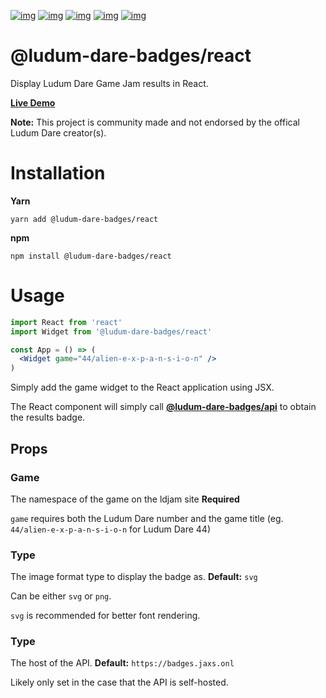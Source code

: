 [![img](https://github.com/woofers/ludum-dare-badges/workflows/build/badge.svg)](https://github.com/woofers/ludum-dare-badges/actions) [![img](https://img.shields.io/david/woofers/ludum-dare-badges)](https://www.npmjs.com/package/@ludum-dare-badges/react) [![img](https://img.shields.io/npm/v/@ludum-dare-badges/react.svg?color=success&label=npm%20package)](https://www.npmjs.com/package/@ludum-dare-badges/react) [![img](https://img.shields.io/npm/dt/@ludum-dare-badges/react.svg)](https://www.npmjs.com/package/@ludum-dare-badges/react) [![img](https://img.shields.io/npm/l/@ludum-dare-badges/react.svg)](https://github.com/woofers/ludum-dare-badges/blob/master/License.txt)


# @ludum-dare-badges/react

Display Ludum Dare Game Jam results in React.

**[Live Demo](https://badges.jaxs.onl)**

**Note:** This project is community made and not endorsed by the offical Ludum Dare creator(s).


# Installation

**Yarn**

    yarn add @ludum-dare-badges/react

**npm**

    npm install @ludum-dare-badges/react


# Usage

```jsx
import React from 'react'
import Widget from '@ludum-dare-badges/react'

const App = () => (
  <Widget game="44/alien-e-x-p-a-n-s-i-o-n" />
)
```

Simply add the game widget to the React application using JSX.

The React component will simply call ****[@ludum-dare-badges/api](https://github.com/woofers/ludum-dare-badges/tree/main)****
to obtain the results badge.


## Props


### Game

The namespace of the game on the ldjam site **Required**

`game` requires both the Ludum Dare number and the game title (eg. `44/alien-e-x-p-a-n-s-i-o-n`  for Ludum Dare 44)


### Type

The image format type to display the badge as. **Default:** `svg`

Can be either `svg` or `png`.

`svg` is recommended for better font rendering.


### Type

The host of the API. **Default:** `https://badges.jaxs.onl`

Likely only set in the case that the API is self-hosted.
